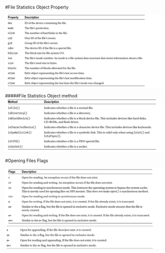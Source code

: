 #File Statistics Object Property

![File Statistics](FileStatistics.png)

#####File Statistics Object method
![File Statistics](statistics.methods.png)



#Opening Files Flags

![File Statistics](openfilesflag.png)
![File Statistics](openfilesflag2.png)






